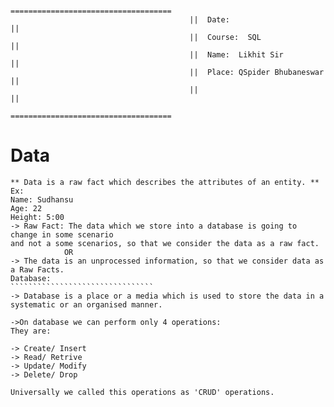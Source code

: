                                             ====================================
                                            ||  Date:                         ||
                                            ||  Course:  SQL                  ||
                                            ||  Name:  Likhit Sir             ||
                                            ||  Place: QSpider Bhubaneswar    ||
                                            ||                                ||
                                            ====================================

# Data
```````````````````````````````````````````````````````````````````````
** Data is a raw fact which describes the attributes of an entity. **
Ex: 
Name: Sudhansu
Age: 22
Height: 5:00
-> Raw Fact: The data which we store into a database is going to change in some scenario
and not a some scenarios, so that we consider the data as a raw fact.
            OR
-> The data is an unprocessed information, so that we consider data as a Raw Facts.
Database:
````````````````````````````````
-> Database is a place or a media which is used to store the data in a systematic or an organised manner.

->On database we can perform only 4 operations:
They are: 

-> Create/ Insert
-> Read/ Retrive
-> Update/ Modify
-> Delete/ Drop

Universally we called this operations as 'CRUD' operations.

